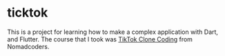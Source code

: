 # ticktok

This is a project for learning how to make a complex application with Dart, and Flutter. The course that I took was [TikTok Clone Coding](https://nomadcoders.co/tiktok-clone) from Nomadcoders.